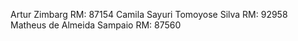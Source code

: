 Artur Zimbarg RM: 87154
Camila Sayuri Tomoyose Silva RM: 92958
Matheus de Almeida Sampaio RM: 87560
